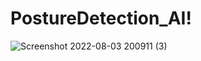 # PostureDetection_AI!

![Screenshot 2022-08-03 200911 (3)](https://user-images.githubusercontent.com/95316668/182700246-4633e4fa-1da3-4b4a-8dca-9e967af343af.png)
